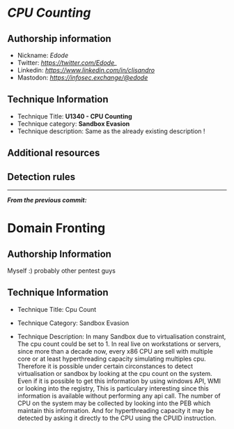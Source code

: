 # *CPU Counting*

## Authorship information
* Nickname: *Edode*
* Twitter: *https://twitter.com/Edode_*
* Linkedin: *https://www.linkedin.com/in/clisandro*
* Mastodon: *https://infosec.exchange/@edode*

## Technique Information
* Technique Title: **U1340 - CPU Counting**
* Technique category: **Sandbox Evasion**
* Technique description: Same as the already existing description !

## Additional resources

## Detection rules

___
***From the previous commit:***
# Domain Fronting

## Authorship Information
Myself :) probably other pentest guys

## Technique Information
* Technique Title: Cpu Count
* Technique Category: Sandbox Evasion

* Technique Description: In many Sandbox due to virtualisation constraint, The cpu count could be set to 1. In real live on workstations or servers, since more than a decade now, every x86 CPU are sell with multiple core or at least hyperthreading capacity simulating multiples cpu. Therefore it is possible under certain circonstances to detect virtualisation or sandbox by looking at the cpu count on the system. Even if it is possible to get this information by using windows API, WMI or looking into the registry, This is particulary interesting since this information is available without performing any api call. The number of CPU on the system may be collected by looking into the PEB which maintain this information. And for hyperthreading capacity it may be detected by asking it directly to the CPU using the CPUID instruction.
